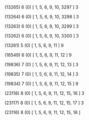 (13265) 6 (0) [ 1, 5, 6, 9, 10, 3297 ] 3 


(13264) 6 (0) [ 1, 5, 6, 9, 10, 3298 ] 3 


(13263) 6 (0) [ 1, 5, 6, 9, 10, 3299 ] 3 


(13262) 6 (0) [ 1, 5, 6, 9, 10, 3300 ] 3 


(13261) 5 (0) [ 1, 5, 6, 9, 11 ] 9 


(16549) 6 (0) [ 1, 5, 6, 9, 11, 12 ] 9 


(19836) 7 (0) [ 1, 5, 6, 9, 11, 12, 13 ] 3 


(19835) 7 (0) [ 1, 5, 6, 9, 11, 12, 14 ] 3 


(19834) 7 (0) [ 1, 5, 6, 9, 11, 12, 15 ] 9 


(23118) 8 (0) [ 1, 5, 6, 9, 11, 12, 15, 16 ] 3 


(23117) 8 (0) [ 1, 5, 6, 9, 11, 12, 15, 17 ] 3 


(23116) 8 (0) [ 1, 5, 6, 9, 11, 12, 15, 18 ]  

